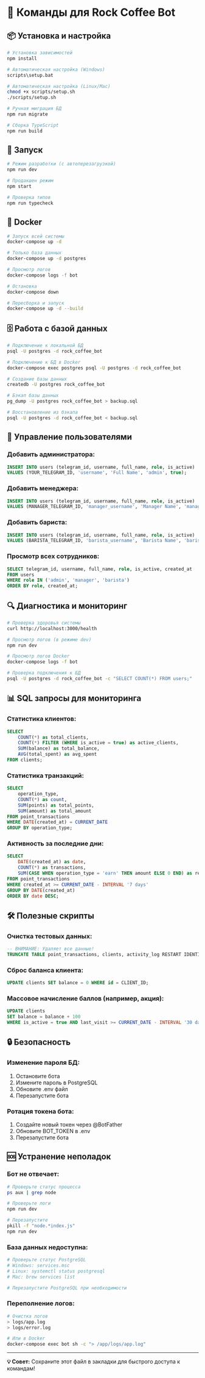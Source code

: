 # 🔧 Команды для Rock Coffee Bot

## 📦 Установка и настройка

```bash
# Установка зависимостей
npm install

# Автоматическая настройка (Windows)
scripts\setup.bat

# Автоматическая настройка (Linux/Mac)  
chmod +x scripts/setup.sh
./scripts/setup.sh

# Ручная миграция БД
npm run migrate

# Сборка TypeScript
npm run build
```

## 🚀 Запуск

```bash
# Режим разработки (с автоперезагрузкой)
npm run dev

# Продакшен режим
npm start

# Проверка типов
npm run typecheck
```

## 🐳 Docker

```bash
# Запуск всей системы
docker-compose up -d

# Только база данных
docker-compose up -d postgres

# Просмотр логов
docker-compose logs -f bot

# Остановка
docker-compose down

# Пересборка и запуск
docker-compose up -d --build
```

## 🗄️ Работа с базой данных

```bash
# Подключение к локальной БД
psql -U postgres -d rock_coffee_bot

# Подключение к БД в Docker
docker-compose exec postgres psql -U postgres -d rock_coffee_bot

# Создание базы данных
createdb -U postgres rock_coffee_bot

# Бэкап базы данных
pg_dump -U postgres rock_coffee_bot > backup.sql

# Восстановление из бэкапа
psql -U postgres -d rock_coffee_bot < backup.sql
```

## 👤 Управление пользователями

### Добавить администратора:
```sql
INSERT INTO users (telegram_id, username, full_name, role, is_active) 
VALUES (YOUR_TELEGRAM_ID, 'username', 'Full Name', 'admin', true);
```

### Добавить менеджера:
```sql  
INSERT INTO users (telegram_id, username, full_name, role, is_active) 
VALUES (MANAGER_TELEGRAM_ID, 'manager_username', 'Manager Name', 'manager', true);
```

### Добавить бариста:
```sql
INSERT INTO users (telegram_id, username, full_name, role, is_active) 
VALUES (BARISTA_TELEGRAM_ID, 'barista_username', 'Barista Name', 'barista', true);
```

### Просмотр всех сотрудников:
```sql
SELECT telegram_id, username, full_name, role, is_active, created_at 
FROM users 
WHERE role IN ('admin', 'manager', 'barista')
ORDER BY role, created_at;
```

## 🔍 Диагностика и мониторинг

```bash
# Проверка здоровья системы
curl http://localhost:3000/health

# Просмотр логов (в режиме dev)
npm run dev

# Просмотр логов Docker
docker-compose logs -f bot

# Проверка подключения к БД
psql -U postgres -d rock_coffee_bot -c "SELECT COUNT(*) FROM users;"
```

## 📊 SQL запросы для мониторинга

### Статистика клиентов:
```sql
SELECT 
    COUNT(*) as total_clients,
    COUNT(*) FILTER (WHERE is_active = true) as active_clients,
    SUM(balance) as total_balance,
    AVG(total_spent) as avg_spent
FROM clients;
```

### Статистика транзакций:
```sql
SELECT 
    operation_type,
    COUNT(*) as count,
    SUM(points) as total_points,
    SUM(amount) as total_amount
FROM point_transactions 
WHERE DATE(created_at) = CURRENT_DATE
GROUP BY operation_type;
```

### Активность за последние дни:
```sql
SELECT 
    DATE(created_at) as date,
    COUNT(*) as transactions,
    SUM(CASE WHEN operation_type = 'earn' THEN amount ELSE 0 END) as revenue
FROM point_transactions 
WHERE created_at >= CURRENT_DATE - INTERVAL '7 days'
GROUP BY DATE(created_at)
ORDER BY date DESC;
```

## 🛠️ Полезные скрипты

### Очистка тестовых данных:
```sql
-- ВНИМАНИЕ: Удаляет все данные!
TRUNCATE TABLE point_transactions, clients, activity_log RESTART IDENTITY CASCADE;
```

### Сброс баланса клиента:
```sql
UPDATE clients SET balance = 0 WHERE id = CLIENT_ID;
```

### Массовое начисление баллов (например, акция):
```sql
UPDATE clients 
SET balance = balance + 100 
WHERE is_active = true AND last_visit >= CURRENT_DATE - INTERVAL '30 days';
```

## 🔒 Безопасность

### Изменение пароля БД:
1. Остановите бота
2. Измените пароль в PostgreSQL
3. Обновите .env файл  
4. Перезапустите бота

### Ротация токена бота:
1. Создайте новый токен через @BotFather
2. Обновите BOT_TOKEN в .env
3. Перезапустите бота

## 🆘 Устранение неполадок

### Бот не отвечает:
```bash
# Проверьте статус процесса
ps aux | grep node

# Проверьте логи
npm run dev

# Перезапустите
pkill -f "node.*index.js"
npm run dev
```

### База данных недоступна:
```bash
# Проверьте статус PostgreSQL
# Windows: services.msc
# Linux: systemctl status postgresql
# Mac: brew services list

# Перезапустите PostgreSQL при необходимости
```

### Переполнение логов:
```bash
# Очистка логов
> logs/app.log
> logs/error.log

# Или в Docker
docker-compose exec bot sh -c "> /app/logs/app.log"
```

---

**💡 Совет:** Сохраните этот файл в закладки для быстрого доступа к командам!